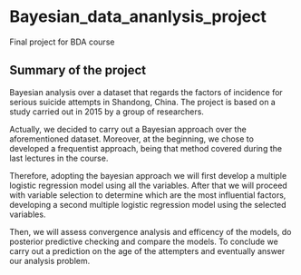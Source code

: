 # Bayesian_data_ananlysis_project

Final project for BDA course

## Summary of the project

Bayesian analysis over a dataset that regards the factors of incidence for serious suicide attempts in Shandong, China.
The project is based on a study carried out in 2015 by a group of researchers.

Actually, we decided to carry out a Bayesian approach over the aforementioned dataset. Moreover, at the beginning, we chose to developed a frequentist approach, being that method covered during the last lectures in the course.

Therefore, adopting the bayesian approach we will first develop a multiple logistic regression model using all the variables. After that we will proceed with variable selection to determine which are the most influential factors, developing a second multiple logistic regression model using the selected variables.

Then, we will assess convergence analysis and efficency of the models, do posterior predictive checking and compare the models.
To conclude we carry out a prediction on the age of the attempters and eventually answer our analysis problem.
